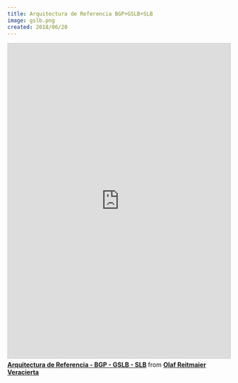 ```yaml
---
title: Arquitectura de Referencia BGP+GSLB+SLB
image: gslb.png
created: 2018/06/20
---
```


<div class="text-center">
<iframe src="https://www.slideshare.net/slideshow/embed_code/key/6dc1I2Bz5jWPDH" width="668" height="714" frameborder="0" marginwidth="0" marginheight="0" scrolling="no" style="border:1px solid #CCC; border-width:1px; margin-bottom:5px; max-width: 100%;" allowfullscreen> </iframe> <div style="margin-bottom:5px"> <strong> <a href="https://www.slideshare.net/olafrv/arquitectura-de-referencia-bgp-gslb-slb" title="Arquitectura de Referencia - BGP - GSLB - SLB" target="_blank">Arquitectura de Referencia - BGP - GSLB - SLB</a> </strong> from <strong><a href="https://www.slideshare.net/olafrv" target="_blank">Olaf Reitmaier Veracierta</a></strong> </div>
</div>